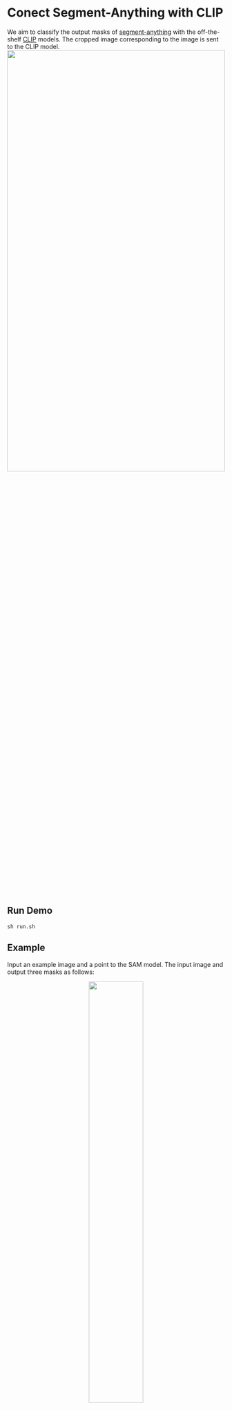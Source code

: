 # Conect Segment-Anything with CLIP
We aim to classify the output masks of [segment-anything](https://github.com/facebookresearch/segment-anything) with the off-the-shelf [CLIP](https://github.com/openai/CLIP) models. The cropped image corresponding to the image is sent to the CLIP model.
<img src="https://github.com/PengtaoJiang/SAM-CLIP/blob/main/imgs/pipeline.png" width="100%" height="50%">

## Run Demo
```
sh run.sh
```

## Example 
Input an example image and a point to the SAM model. The input image and output three masks as follows:
<center><img src="https://github.com/PengtaoJiang/SAM-CLIP/blob/main/imgs/ADE_val_00000001.jpg" width="50%" height="50%"></center>
The three masks and corresponding predicted category are as follows:
<div align=left><img src="https://github.com/PengtaoJiang/SAM-CLIP/blob/main/outs/ADE_val_00000001/0.png" width="30%" height="50%"></div> <div align=center><img src="https://github.com/PengtaoJiang/SAM-CLIP/blob/main/outs/ADE_val_00000001/1.png" width="30%" height="50%"></div> <div align=right><img src="https://github.com/PengtaoJiang/SAM-CLIP/blob/main/outs/ADE_val_00000001/2.png" width="30%" height="50%"></div>